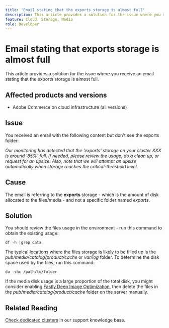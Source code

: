```yaml
---
title: 'Email stating that the exports storage is almost full'
description: This article provides a solution for the issue where you receive an email stating that the exports storage is almost full.
feature: Cloud, Storage, Media
role: Developer
---
```

# Email stating that exports storage is almost full

This article provides a solution for the issue where you receive an email stating that the exports storage is almost full.

## Affected products and versions

* Adobe Commerce on cloud infrastructure (all versions)

## Issue

You received an email with the following content but don't see the exports folder:

*Our monitoring has detected that the 'exports' storage on your cluster XXX is around '85%' full.*
*If needed, please review the usage, do a clean up, or request for an upsize.*
*Also, note that we will attempt an upsize automatically when storage reaches the critical-threshold level.*

## Cause

The email is referring to the **exports** storage - which is the amount of disk allocated to the files/media - and not a specific folder named *exports*.

## Solution

You should review the files usage in the environment - run this command to obtain the existing usage:

`df -h |grep data`

The typical locations where the files storage is likely to be filled up is the *pub/media/catalog/product/cache* or *var/log* folder. To determine the disk space used by the files, run this command:

`du -shc /path/to/folder`

If the media disk usage is a large proportion of the total disk, you might consider enabling [Fastly Deep Image Optimization](https://experienceleague.adobe.com/en/docs/commerce-cloud-service/user-guide/cdn/fastly-image-optimization#deep-image-optimization), then delete the files in the *pub/media/catalog/product/cache* folder on the server manually.

## Related Reading

[Check dedicated clusters](https://experienceleague.adobe.com/en/docs/commerce-cloud-service/user-guide/develop/storage/manage-disk-space#check-dedicated-clusters) in our support  knowledge base.